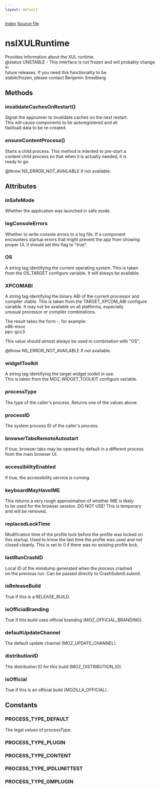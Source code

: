 ```yaml
---
layout: default
---
```

<div id='links'><a href="../index.html">Index</a>
<a href="http://dxr.mozilla.org/mozilla-central/source/xpcom/system/nsIXULRuntime.idl">Source file</a>
</div>

# nsIXULRuntime #
  
Provides information about the XUL runtime.  
@status UNSTABLE - This interface is not frozen and will probably change in  
                   future releases. If you need this functionality to be  
                   stable/frozen, please contact Benjamin Smedberg.  
  

## Methods ##

### invalidateCachesOnRestart() ###
  
Signal the apprunner to invalidate caches on the next restart.  
This will cause components to be autoregistered and all  
fastload data to be re-created.  
  

### ensureContentProcess() ###
  
Starts a child process. This method is intented to pre-start a  
content child process so that when it is actually needed, it is  
ready to go.  
  
@throw NS_ERROR_NOT_AVAILABLE if not available.  
  

## Attributes ##

### inSafeMode ###
  
Whether the application was launched in safe mode.  
  

### logConsoleErrors ###
  
Whether to write console errors to a log file. If a component  
encounters startup errors that might prevent the app from showing  
proper UI, it should set this flag to "true".  
  

### OS ###
  
A string tag identifying the current operating system. This is taken  
from the OS_TARGET configure variable. It will always be available.  
  

### XPCOMABI ###
  
A string tag identifying the binary ABI of the current processor and  
compiler vtable. This is taken from the TARGET_XPCOM_ABI configure  
variable. It may not be available on all platforms, especially  
unusual processor or compiler combinations.  
  
The result takes the form <processor>-<compilerABI>, for example:  
  x86-msvc  
  ppc-gcc3  
  
This value should almost always be used in combination with "OS".  
  
@throw NS_ERROR_NOT_AVAILABLE if not available.  
  

### widgetToolkit ###
  
A string tag identifying the target widget toolkit in use.  
This is taken from the MOZ_WIDGET_TOOLKIT configure variable.  
  

### processType ###
  
The type of the caller's process.  Returns one of the values above.  
  

### processID ###
  
The system process ID of the caller's process.  
  

### browserTabsRemoteAutostart ###
  
If true, browser tabs may be opened by default in a different process  
from the main browser UI.  
  

### accessibilityEnabled ###
  
If true, the accessibility service is running.  
  

### keyboardMayHaveIME ###
  
This returns a very rough approximation of whether IME is likely  
to be used for the browser session. DO NOT USE! This is temporary  
and will be removed.  
  

### replacedLockTime ###
  
Modification time of the profile lock before the profile was locked on  
this startup. Used to know the last time the profile was used and not  
closed cleanly. This is set to 0 if there was no existing profile lock.  
  

### lastRunCrashID ###
  
Local ID of the minidump generated when the process crashed  
on the previous run. Can be passed directly to CrashSubmit.submit.  
  

### isReleaseBuild ###
  
True if this is a RELEASE_BUILD.  
  

### isOfficialBranding ###
  
True if this build uses official branding (MOZ_OFFICIAL_BRANDING).  
  

### defaultUpdateChannel ###
  
The default update channel (MOZ_UPDATE_CHANNEL).  
  

### distributionID ###
  
The distribution ID for this build (MOZ_DISTRIBUTION_ID).  
  

### isOfficial ###
  
True if this is an official build (MOZILLA_OFFICIAL).  
  

## Constants ##

### PROCESS_TYPE_DEFAULT ###
  
The legal values of processType.  
  

### PROCESS_TYPE_PLUGIN ###

### PROCESS_TYPE_CONTENT ###

### PROCESS_TYPE_IPDLUNITTEST ###

### PROCESS_TYPE_GMPLUGIN ###
